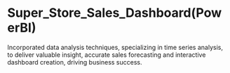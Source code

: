 # Super_Store_Sales_Dashboard(PowerBI)

Incorporated data analysis techniques, specializing in time series analysis, to deliver valuable insight, accurate sales forecasting and interactive dashboard creation, driving business success.
